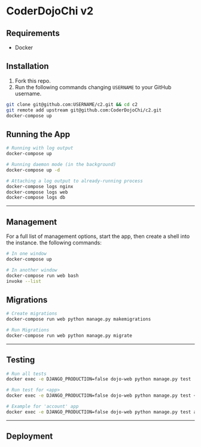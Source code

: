 # CoderDojoChi v2

## Requirements
- Docker

## Installation
1. Fork this repo.
2. Run the following commands changing `USERNAME` to your GitHub username.

```bash
git clone git@github.com:USERNAME/c2.git && cd c2
git remote add upstream git@github.com:CoderDojoChi/c2.git
docker-compose up 
```

## Running the App

```bash
# Running with log output
docker-compose up

# Running daemon mode (in the background)
docker-compose up -d

# Attaching a log output to already-running process
docker-compose logs nginx
docker-compose logs web
docker-compose logs db
```

---

## Management
For a full list of management options, start the app, then create a shell into the instance. the following commands:
```bash
# In one window
docker-compose up

# In another window
docker-compose run web bash
invoke --list
```

## Migrations
```bash
# Create migrations
docker-compose run web python manage.py makemigrations

# Run Migrations
docker-compose run web python manage.py migrate
```

---

## Testing
```bash
# Run all tests
docker exec -e DJANGO_PRODUCTION=false dojo-web python manage.py test

# Run test for <app>
docker exec -e DJANGO_PRODUCTION=false dojo-web python manage.py test <app>

# Example for 'account' app
docker exec -e DJANGO_PRODUCTION=false dojo-web python manage.py test account
```

---

## Deployment
```bash
```
